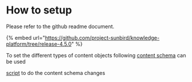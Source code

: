 # How to setup

Please refer to the github readme document.

{% embed url="https://github.com/project-sunbird/knowledge-platform/tree/release-4.5.0" %}

To set the different types of content objects following [content schema](https://github.com/project-sunbird/knowledge-platform/blob/master/schemas/content/1.0/schema.json) can be used

[script](https://github.com/project-sunbird/knowledge-platform/blob/master/scripts/definition-scripts/Course.sh) to do the content schema changes
